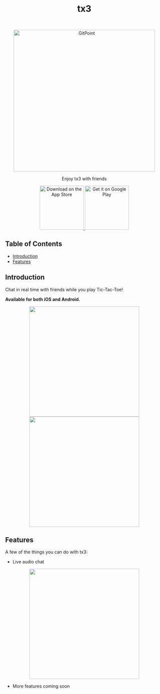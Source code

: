 <h1 align="center"> tx3 </h1> <br>
<p align="center">
  <a href="https://github.com/asare-21/tic-tac-toe">
    <img alt="GitPoint" title="GitPoint" src="http://i.imgur.com/VShxJHs.png" width="450">
  </a>
</p>

<p align="center">
  Enjoy tx3 with friends
</p>

<p align="center">
  <a href="#">
    <img alt="Download on the App Store" title="App Store" src="http://i.imgur.com/0n2zqHD.png" width="140">
  </a>

  <a href="#">
    <img alt="Get it on Google Play" title="Google Play" src="http://i.imgur.com/mtGRPuM.png" width="140">
  </a>
</p>

## Table of Contents

- [Introduction](#introduction)
- [Features](#features)


## Introduction
Chat in real time with friends while you play Tic-Tac-Toe!

**Available for both iOS and Android.**

<p align="center">
  <img src = "https://user-images.githubusercontent.com/52238457/183855164-3e57842f-cc1d-4546-a956-4f159ed77f37.png" width=350>

  <img src = "https://user-images.githubusercontent.com/52238457/183855134-cdcccac2-ea71-46df-a553-3476cbf84b2a.png" width=350>
</p>

## Features

A few of the things you can do with tx3:

* Live audio chat 
<p align="center">
  <img src = "https://user-images.githubusercontent.com/52238457/183861768-a6f9c620-ca80-4ba1-9c38-3b9287a9599a.png" width=350>
</p>

* More features coming soon





